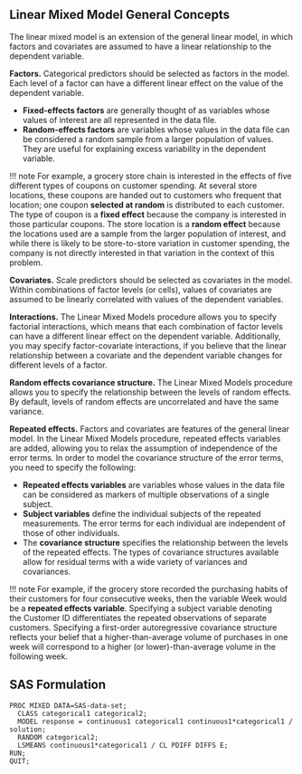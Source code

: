## Linear Mixed Model General Concepts

The linear mixed model is an extension of the general linear model, in which factors and covariates are assumed to have a linear relationship to the dependent variable.

**Factors.** Categorical predictors should be selected as factors in the model. Each level of a factor can have a different linear effect on the value of the dependent variable.

* **Fixed-effects factors** are generally thought of as variables whose values of interest are all represented in the data file.
* **Random-effects factors** are variables whose values in the data file can be considered a random sample from a larger population of values. They are useful for explaining excess variability in the dependent variable.

!!! note
    For example, a grocery store chain is interested in the effects of five different types of coupons on customer spending. At several store locations, these coupons are handed out to customers who frequent that location; one coupon **selected at random** is distributed to each customer.
	  The type of coupon is a **fixed effect** because the company is interested in those particular coupons. The store location is a **random effect** because the locations used are a sample from the larger population of interest, and while there is likely to be store-to-store variation in customer spending, the company is not directly interested in that variation in the context of this problem.

**Covariates.** Scale predictors should be selected as covariates in the model. Within combinations of factor levels (or cells), values of covariates are assumed to be linearly correlated with values of the dependent variables.

**Interactions.** The Linear Mixed Models procedure allows you to specify factorial interactions, which means that each combination of factor levels can have a different linear effect on the dependent variable. Additionally, you may specify factor-covariate interactions, if you believe that the linear relationship between a covariate and the dependent variable changes for different levels of a factor.

**Random effects covariance structure.** The Linear Mixed Models procedure allows you to specify the relationship between the levels of random effects. By default, levels of random effects are uncorrelated and have the same variance. 

**Repeated effects.** Factors and covariates are features of the general linear model. In the Linear Mixed Models procedure, repeated effects variables are added, allowing you to relax the assumption of independence of the error terms. In order to model the covariance structure of the error terms, you need to specify the following:

* **Repeated effects variables** are variables whose values in the data file can be considered as markers of multiple observations of a single subject.
* **Subject variables** define the individual subjects of the repeated measurements. The error terms for each individual are independent of those of other individuals.
* The **covariance structure** specifies the relationship between the levels of the repeated effects. The types of covariance structures available allow for residual terms with a wide variety of variances and covariances.
	
!!! note 
    For example, if the grocery store recorded the purchasing habits of their customers for four consecutive weeks, then the variable Week would be a **repeated effects variable**. Specifying a subject variable denoting the Customer ID differentiates the repeated observations of separate customers. Specifying a first-order autoregressive covariance structure reflects your belief that a higher-than-average volume of purchases in one week will correspond to a higher (or lower)-than-average volume in the following week.

## SAS Formulation

```
PROC MIXED DATA=SAS-data-set;
  CLASS categorical1 categorical2;
  MODEL response = continuous1 categorical1 continuous1*categorical1 / solution;
  RANDOM categorical2;
  LSMEANS continuous1*categorical1 / CL PDIFF DIFFS E;
RUN;
QUIT;
```
